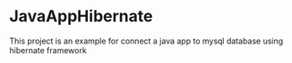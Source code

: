 # JavaAppHibernate
This project is an example for connect a java app to mysql database using hibernate framework
